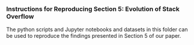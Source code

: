 ### Instructions for Reproducing Section 5: Evolution of Stack Overflow
The python scripts and Jupyter notebooks and datasets in this folder can be used to reproduce the findings presented in Section 5 of our paper.
